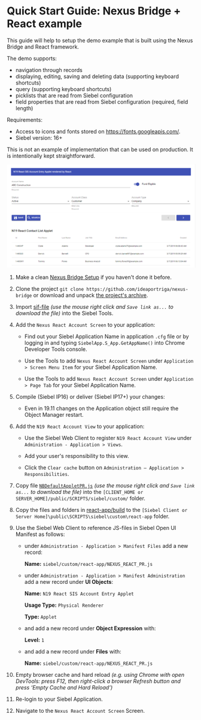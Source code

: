 # Quick Start Guide: Nexus Bridge + React example

This guide will help to setup the demo example that is built using the Nexus Bridge and React framework.

The demo supports:

- navigation through records
- displaying, editing, saving and deleting data (supporting keyboard shortcuts)
- query (supporting keyboard shortcuts)
- picklists that are read from Siebel configuration
- field properties that are read from Siebel configuration (required, field length)

Requirements:

- Access to icons and fonts stored on https://fonts.googleapis.com/.
- Siebel version: 16+

This is not an example of implementation that can be used on production. It is intentionally kept straightforward.

![result](demo_react.png)

1. Make a clean [Nexus Bridge Setup](/../../wiki/Setup-Nexus-Bridge) if you haven't done it before.

1. Clone the project `git clone https://github.com/ideaportriga/nexus-bridge` or download and unpack [the project's archive](../../../../../archive/master.zip).

1. Import [sif-file](https://raw.githubusercontent.com/ideaportriga/nexus-bridge/master/examples/REACT%20Examples/Demo%20Example/SIF/N19_React_Objects.sif) _(use the mouse right click and `Save link as...` to download the file)_ into the Siebel Tools.

1. Add the `Nexus React Account Screen` to your application:

   - Find out your Siebel Application Name in application `.cfg` file or by logging in and typing `SiebelApp.S_App.GetAppName()` into Chrome Developer Tools console.

   - Use the Tools to add `Nexus React Account Screen` under `Application > Screen Menu Item` for your Siebel Application Name.

   - Use the Tools to add `Nexus React Account Screen` under `Application > Page Tab` for your Siebel Application Name.

1. Compile (Siebel IP16) or deliver (Siebel IP17+) your changes:

   - Even in 19.11 changes on the Application object still require the Object Manager restart.

1. Add the `N19 React Account View` to your application:

   - Use the Siebel Web Client to register `N19 React Account View` under `Administration - Application > Views`.

   - Add your user's responsibility to this view.
   - Click the `Clear cache` button on `Administration – Application > Responsibilities`.

1. Copy file [`NBDefaultAppletPR.js`](https://raw.githubusercontent.com/ideaportriga/nexus-bridge/master/packages/nexus-bridge/SIEBEL/PUBLIC/NBDefaultAppletPR.js) _(use the mouse right click and `Save link as...` to download the file)_ into the `[CLIENT_HOME or SERVER_HOME]/public/SCRIPTS/siebel/custom/` folder.

1. Copy the files and folders in [react-app/build](../../../../../tree/master/examples/REACT%20Examples/Demo%20Example/react-app/build) to the `[Siebel Client or Server Home]\public\SCRIPTS\siebel\custom\react-app` folder.

1. Use the Siebel Web Client to reference JS-files in Siebel Open UI Manifest as follows:

   - under `Administration - Application > Manifest Files` add a new record:

     **Name:** `siebel/custom/react-app/NEXUS_REACT_PR.js`

   - under `Administration - Application > Manifest Administration` add a new record under **UI Objects**:

     **Name:** `N19 React SIS Account Entry Applet`

     **Usage Type:** `Physical Renderer`

     **Type:** `Applet`

   - and add a new record under **Object Expression** with:

     **Level:** `1`

   - and add a new record under **Files** with:

     **Name:** `siebel/custom/react-app/NEXUS_REACT_PR.js`

1. Empty browser cache and hard reload _(e.g. using Chrome with open DevTools: press F12, then right-click a browser Refresh button and press ‘Empty Cache and Hard Reload’)_

1. Re-login to your Siebel Application.

1. Navigate to the `Nexus React Account Screen` Screen.
